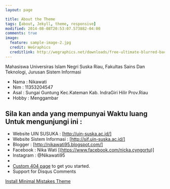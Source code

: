 ```yaml
---
layout: page

title: About the Theme
tags: [about, Jekyll, theme, responsive]
modified: 2014-08-08T20:53:07.573882-04:00
comments: true
image:
  feature: sample-image-2.jpg
  credit: WeGraphics
  creditlink: http://wegraphics.net/downloads/free-ultimate-blurred-background-pack/
---
```


Mahasiswa Universiras Islam Negri Suska Riau, Fakultas Sains Dan Teknologi, Jurusan Sistem Informasi 
* Nama  : Nikawati
* Nim   : 11353204547
* Asal  : Sungai Guntung Kec.Kateman Kab. IndraGiri Hilir Prov.Riau
* Hobby : Menggambar

## Sila kan anda yang mempunyai Waktu luang Untuk mengunjungi ini :

* Website UIN SUSUKA        : [http://uin-suska.ac.id/]
* Website Sistem Informasi  : [http://sif.uin-suska.ac.id/]
* Blogger                   : [http://nikawati95.blogspot.com/]
* Facebook                  : Nika Wati [(https://www.facebook.com/nicka.cyngortu)]
* Instagram                 : @Nikawati95
* 
* [Custom 404 page](http://mmistakes.github.io/minimal-mistakes/404.html) to get you started.
* Support for Disqus Comments

<a markdown="0" href="{{ site.url }}/theme-setup" class="btn">Install Minimal Mistakes Theme</a>
